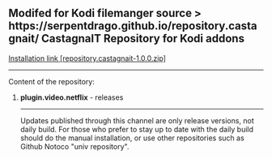 <h2>Modifed for Kodi filemanger source > https://serpentdrago.github.io/repository.castagnait/ CastagnaIT Repository for Kodi addons</h2>
<a href="https://github.com/castagnait/repository.castagnait/raw/master/repository.castagnait-1.0.0.zip">Installation link [repository.castagnait-1.0.0.zip]</a><br/>
<hr/>
Content of the repository:
<ol>
  <li><b>plugin.video.netflix</b> - releases</br>
  <hr/>
  Updates published through this channel are only release versions, not daily build.
  For those who prefer to stay up to date with the daily build should do the manual installation, or use other repositories such as Github Notoco "univ repository".
  </li>
</ol>
